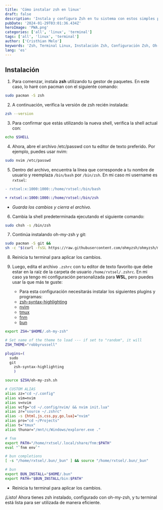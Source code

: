 ```yaml
---
title: 'Cómo instalar zsh en linux'
draft: false
description: 'Instala y configura Zsh en tu sistema con estos simples pasos. Optimiza tu terminal con oh-my-zsh para una experiencia de línea de comandos mejorada.'
pubDate: '2024-01-29T03:01:36.434Z'
heroImage: 'PWA.png'
categories: ['all', 'linux', 'terminal']
tags: ['all', 'linux', 'terminal']
author: ['Cristhian Melo']
keywords: 'Zsh, Terminal Linux, Instalación Zsh, Configuración Zsh, Oh-my-zsh, Línea de comandos, Pacman, Terminal mejorada, Shell predeterminada, Chsh, Archivo .zshrc, Plugins Zsh, Git, Nvim, Tmux, Fnm, Bun, Tema Zsh, Sintaxis resaltada Zsh, Alias en Zsh'
lang: 'es'
---
```


## Instalación

1. Para comenzar, instala **zsh** utilizando tu gestor de paquetes. En este caso, lo haré con pacman con el siguiente comando:

```bash
sudo pacman -S zsh
```

2. A continuación, verifica la versión de zsh recién instalada:

```bash
zsh --version
```

3. Para confirmar que estás utilizando la nueva shell, verifica la shell actual con:

```bash
echo $SHELL
```

4. Ahora, abre el archivo /etc/passwd con tu editor de texto preferido. Por ejemplo, puedes usar nvim:

```bash
sudo nvim /etc/passwd
```

5. Dentro del archivo, encuentra la línea que corresponde a tu nombre de usuario y reemplaza `/bin/bash` por `/bin/zsh`. En mi caso mi username es `rxtsel`:

```diff title="/etc/passwd"
- rxtsel:x:1000:1000::/home/rxtsel:/bin/bash

+ rxtsel:x:1000:1000::/home/rxtsel:/bin/zsh
```

- _Guarda los cambios y cierra el archivo._

6. Cambia la shell predeterminada ejecutando el siguiente comando:

```bash
sudo chsh -s /bin/zsh
```

7. Continúa instalando oh-my-zsh y git:

```bash
sudo pacman -S git &&
sh -c "$(curl -fsSL https://raw.githubusercontent.com/ohmyzsh/ohmyzsh/master/tools/install.sh)"

```

8. Reinicia tu terminal para aplicar los cambios.

9. Luego, edita el archivo `.zshrc` con tu editor de texto favorito que debe estar en la raíz de la carpeta de usuario `/home/rxtsel/.zshrc`. En mi caso ya tengo mi configuración personalizada para **WSL**, pero puedes usar la que más te guste:

   - Para esta configuración necesitarás instalar los siguientes plugins y programas:

   * [zsh-syntax-highlighting](https://github.com/zsh-users/zsh-syntax-highlighting/blob/master/INSTALL.md)
   * [nvim](https://github.com/neovim/neovim)
   * [tmux](https://github.com/tmux/tmux)
   * [fnm](https://github.com/Schniz/fnm)
   * [bun](https://bun.sh/)

```zsh title=".zshrc"
export ZSH="$HOME/.oh-my-zsh"

# Set name of the theme to load --- if set to "random", it will
ZSH_THEME="robbyrussell"

plugins=(
  sudo
  git
	zsh-syntax-highlighting
	)

source $ZSH/oh-my-zsh.sh

# CUSTOM ALIAS
alias zz="cd ~/.config"
alias vim=nvim
alias v=nvim
alias vcfg="cd ~/.config/nvim/ && nvim init.lua"
alias zr="source ~/.zshrc"
alias -s {html,js,css,py,go,lua}="nvim"
alias pro="cd ~/Projects"
alias t="tmux"
alias thunar="/mnt/c/Windows/explorer.exe ."

# fnm
export PATH="/home/rxtsel/.local/share/fnm:$PATH"
eval "`fnm env`"

# bun completions
[ -s "/home/rxtsel/.bun/_bun" ] && source "/home/rxtsel/.bun/_bun"

# bun
export BUN_INSTALL="$HOME/.bun"
export PATH="$BUN_INSTALL/bin:$PATH"

```

- Reinicia tu terminal para aplicar los cambios.

¡Listo! Ahora tienes zsh instalado, configurado con oh-my-zsh, y tu terminal está lista para ser utilizada de manera eficiente.
